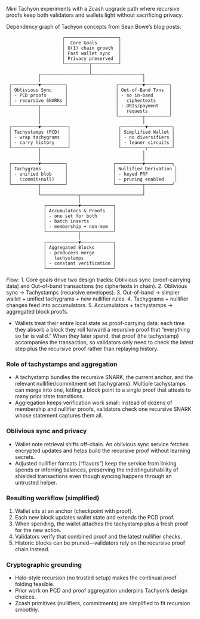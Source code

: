 Mini Tachyon experiments with a Zcash upgrade path where recursive proofs keep both validators and wallets light without sacrificing privacy.


Dependency graph of Tachyon concepts from Sean Bowe’s blog posts:

                         ┌────────────────────┐
                         │  Core Goals        │
                         │ O(1) chain growth  │
                         │ Fast wallet sync   │
                         │ Privacy preserved  │
                         └─────────┬──────────┘
                                   │
                ┌──────────────────┴───────────────────┐
                │                                      │
     ┌──────────▼─────────┐                  ┌─────────▼─────────┐
     │ Oblivious Sync     │                  │ Out-of-Band Txns  │
     │ - PCD proofs       │                  │ - no in-band      │
     │ - recursive SNARKs │                  │   ciphertexts     │
     └──────────┬─────────┘                  │ - URIs/payment    │
                │                            │   requests        │
                │                            └─────────┬─────────┘
                │                                      │
     ┌──────────▼──────────┐                  ┌─────────▼─────────┐
     │ Tachystamps (PCD)   │                  │ Simplified Wallet │
     │ - wrap tachygrams   │                  │ - no diversifiers │
     │ - carry history     │                  │ - leaner circuits │
     └──────────┬──────────┘                  └─────────┬─────────┘
                │                                      │
                │                                      │
     ┌──────────▼─────────┐                 ┌──────────▼──────────┐
     │ Tachygrams         │                 │ Nullifier Derivation │
     │ - unified blob     │                 │ - keyed PRF          │
     │   (commit+null)    │                 │ - pruning enabled    │
     └──────────┬─────────┘                 └──────────┬──────────┘
                │                                      │
                └──────────────┬───────────────────────┘
                               │
                  ┌────────────▼────────────┐
                  │ Accumulators & Proofs   │
                  │ - one set for both      │
                  │ - batch inserts         │
                  │ - membership + non-mem  │
                  └────────────┬────────────┘
                               │
                  ┌────────────▼────────────┐
                  │ Aggregated Blocks       │
                  │ - producers merge       │
                  │   tachystamps           │
                  │ - constant verification │
                  └─────────────────────────┘

Flow:
	1.	Core goals drive two design tracks: Oblivious sync (proof-carrying data) and Out-of-band transactions (no ciphertexts in chain).
	2.	Oblivious sync → Tachystamps (recursive envelopes).
	3.	Out-of-band → simpler wallet + unified tachygrams + new nullifier rules.
	4.	Tachygrams + nullifier changes feed into accumulators.
	5.	Accumulators + tachystamps → aggregated block proofs.


- Wallets treat their entire local state as proof-carrying data: each time they absorb a block they roll forward a recursive proof that “everything so far is valid.” When they later spend, that proof (the tachystamp) accompanies the transaction, so validators only need to check the latest step plus the recursive proof rather than replaying history.  

### Role of tachystamps and aggregation
- A tachystamp bundles the recursive SNARK, the current anchor, and the relevant nullifier/commitment set (tachygrams). Multiple tachystamps can merge into one, letting a block point to a single proof that attests to many prior state transitions.  
- Aggregation keeps verification work small: instead of dozens of membership and nullifier proofs, validators check one recursive SNARK whose statement captures them all.

### Oblivious sync and privacy
- Wallet note retrieval shifts off-chain. An oblivious sync service fetches encrypted updates and helps build the recursive proof without learning secrets.  
- Adjusted nullifier formats (“flavors”) keep the service from linking spends or inferring balances, preserving the indistinguishability of shielded transactions even though syncing happens through an untrusted helper.

### Resulting workflow (simplified)
1. Wallet sits at an anchor (checkpoint with proof).  
2. Each new block updates wallet state and extends the PCD proof.  
3. When spending, the wallet attaches the tachystamp plus a fresh proof for the new action.  
4. Validators verify that combined proof and the latest nullifier checks.  
5. Historic blocks can be pruned—validators rely on the recursive proof chain instead.

### Cryptographic grounding
- Halo-style recursion (no trusted setup) makes the continual proof folding feasible.  
- Prior work on PCD and proof aggregation underpins Tachyon’s design choices.  
- Zcash primitives (nullifiers, commitments) are simplified to fit recursion smoothly.

